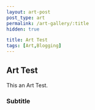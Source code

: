 ```yaml
---
layout: art-post
post_type: art
permalink: /art-gallery/:title
hidden: true

title: Art Test
tags: [Art,Blogging]
---
```


## Art Test

This an Art Test.

### Subtitle